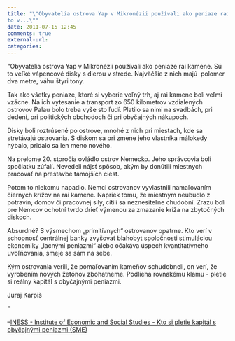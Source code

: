 ```yaml
---
title: "\"Obyvatelia ostrova Yap v Mikronézii používali ako peniaze rai kamene. Sú
to v...\""
date: 2011-07-15 12:45
comments: true
external-url:
categories:
---
```

"Obyvatelia ostrova Yap v Mikronézii používali ako peniaze rai kamene. Sú to veľké vápencové disky s dierou v strede. Najväčšie z nich majú  polomer dva metre, váhu štyri tony.  
  


Tak ako všetky peniaze, ktoré si vyberie voľný trh, aj rai kamene boli veľmi vzácne. Na ich vytesanie a transport zo 650 kilometrov vzdialených ostrovov Palau bolo treba vyše sto ľudí. Platilo sa nimi na svadbách, pri dedení, pri politických obchodoch či pri obyčajných nákupoch.

Disky boli roztrúsené po ostrove, mnohé z nich pri miestach, kde sa stretávajú ostrovania. S diskom sa pri zmene jeho vlastníka málokedy hýbalo, pridalo sa len meno nového.

Na prelome 20. storočia ovládlo ostrov Nemecko. Jeho správcovia boli spočiatku zúfalí. Nevedeli nájsť spôsob, akým by donútili miestnych pracovať na prestavbe tamojších ciest.

Potom to niekomu napadlo. Nemci ostrovanov vyvlastnili namaľovaním čiernych krížov na rai kamene. Napriek tomu, že miestnym neubudlo z potravín, domov či pracovnej sily, cítili sa neznesiteľne chudobní. Zrazu boli pre Nemcov ochotní tvrdo drieť výmenou za zmazanie kríža na zbytočných diskoch.

Absurdné? S výsmechom „primitívnych“ ostrovanov opatrne. Kto verí v schopnosť centrálnej banky zvyšovať blahobyt spoločnosti stimuláciou ekonomiky „lacnými peniazmi“ alebo očakáva úspech kvantitatívneho uvoľňovania, smeje sa sám na sebe.

Kým ostrovania verili, že pomaľovaním kameňov schudobneli, on verí, že vyrobením nových žetónov zbohatneme. Podlieha rovnakému klamu - pletie si reálny kapitál s obyčajnými peniazmi.

Juraj Karpiš

"

–[INESS - Institute of Economic and Social Studies - Kto si pletie kapitál s obyčajnými peniazmi (SME)][1]

  [1]: http://www.iness.sk/modules.php/themes/Milo/pics/themes/Milo/texty/modules.php?name=News&file=print&sid=3556
